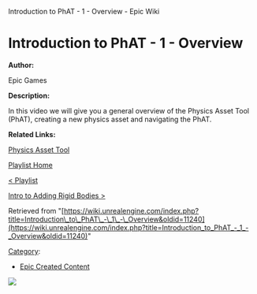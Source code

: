 Introduction to PhAT - 1 - Overview - Epic Wiki                    

Introduction to PhAT - 1 - Overview
===================================

  

**Author:**

Epic Games

**Description:**

In this video we will give you a general overview of the Physics Asset Tool (PhAT), creating a new physics asset and navigating the PhAT.

**Related Links:**

[Physics Asset Tool](https://docs.unrealengine.com/latest/INT/Engine/Physics/PhAT/UserGuide/index.html)

[Playlist Home](/Category:Epic_Video_Playlists "Category:Epic Video Playlists")

[< Playlist](/Introduction_to_PhAT_Playlist "Introduction to PhAT Playlist")

[Intro to Adding Rigid Bodies >](/Introduction_to_PhAT_-_2_-_Intro_to_Adding_Rigid_Bodies "Introduction to PhAT - 2 - Intro to Adding Rigid Bodies")

Retrieved from "[https://wiki.unrealengine.com/index.php?title=Introduction\_to\_PhAT\_-\_1\_-\_Overview&oldid=11240](https://wiki.unrealengine.com/index.php?title=Introduction_to_PhAT_-_1_-_Overview&oldid=11240)"

[Category](/Special:Categories "Special:Categories"):

*   [Epic Created Content](/Category:Epic_Created_Content "Category:Epic Created Content")

  ![](https://tracking.unrealengine.com/track.png)